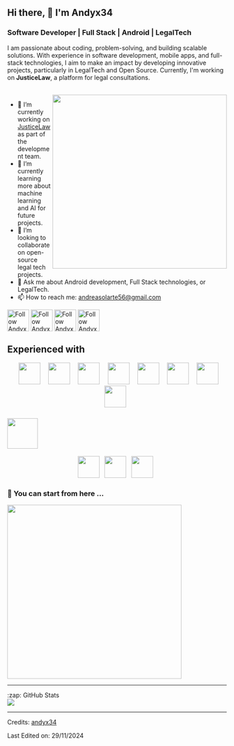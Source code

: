 ## Hi there, 👋 I'm Andyx34
### Software Developer | Full Stack | Android | LegalTech

I am passionate about coding, problem-solving, and building scalable solutions. With experience in software development, mobile apps, and full-stack technologies, I aim to make an impact by developing innovative projects, particularly in LegalTech and Open Source. Currently, I'm working on **JusticeLaw**, a platform for legal consultations.

<br>
<img align="right" src="https://your_image_link_here.gif" width="400px" />

- 🔭 I’m currently working on [JusticeLaw](https://github.com/JusticeLaw) as part of the development team.
- 🌱 I’m currently learning more about machine learning and AI for future projects.
- 👯 I’m looking to collaborate on open-source legal tech projects.
- 💬 Ask me about Android development, Full Stack technologies, or LegalTech.
- 📫 How to reach me: [andreasolarte56@gmail.com](mailto:andreasolarte56@gmail.com)

[<img src="https://github.com/andyx34/social-media-icons/facebook.svg" height="50em" align="center" alt="Follow Andyx34 on Facebook"/>](https://www.facebook.com/andyx34/)
[<img src="https://github.com/andyx34/social-media-icons/linkedin.svg" height="50em" align="center" alt="Follow Andyx34 on LinkedIn"/>](https://www.linkedin.com/in/andyx34/)
[<img src="https://github.com/andyx34/social-media-icons/stackoverflow.svg" height="50em" align="center" alt="Follow Andyx34 on StackOverflow"/>](https://stackoverflow.com/users/andyx34)
[<img src="https://github.com/andyx34/social-media-icons/twitter.svg" height="50em" align="center" alt="Follow Andyx34 on Twitter"/>](https://twitter.com/andyx34)

## Experienced with
<p align="center">
<code> <img height="50" src="https://github.com/andyx34/icons/java.svg"> </code>
<code> <img height="50" src="https://github.com/andyx34/icons/javascript.svg"> </code>
<code> <img height="50" src="https://github.com/andyx34/icons/laravel.svg"> </code>
<code> <img height="50" src="https://github.com/andyx34/icons/html5.svg"> </code>
<code> <img height="50" src="https://github.com/andyx34/icons/css3.svg"> </code>
<code> <img height="50" src="https://github.com/andyx34/icons/git.svg"> </code>
<code> <img height="50" src="https://github.com/andyx34/icons/mysql.svg"> </code>
<code> <img height="50" src="https://github.com/andyx34/icons/mongodb.svg"> </code>
</p>

### <code><img height="70" src="https://github.com/andyx34/icons/aws.svg"> </code>
<p align="Center">
<code><img height="50" src="https://github.com/andyx34/icons/aws_lambda.svg"> </code>
<code><img height="50" src="https://github.com/andyx34/icons/aws_s3.svg"> </code>
<code><img height="50" src="https://github.com/andyx34/icons/aws_ec2.svg"> </code>
</p>

### 🔭 You can start from here ...
<a href="https://github.com/andyx34/JusticeLaw"> <img src="https://github-readme-stats.vercel.app/api/pin/?username=andyx34&repo=JusticeLaw" width=400> </a> 

<!-- - 😄 Pronouns: ...
- ⚡ Fun fact: ... -->

<hr>

<p align="center">
<summary>:zap: GitHub Stats</summary>

<img src="https://github-readme-stats.vercel.app/api?username=andyx34&show_icons=true" />
</p>

-----
Credits: [andyx34](https://github.com/andyx34)

Last Edited on: 29/11/2024
